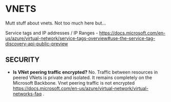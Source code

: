 # VNETS

Mutt stuff about vnets.  Not too much here but...

Service tags and IP addresses / IP Ranges - https://docs.microsoft.com/en-us/azure/virtual-network/service-tags-overview#use-the-service-tag-discovery-api-public-preview

## SECURITY

* **Is VNet peering traffic encrypted?** No. Traffic between resources in peered VNets is private and isolated. It remains completely on the Microsoft Backbone.  Vnet peering traffic is not encrypted https://docs.microsoft.com/en-us/azure/virtual-network/virtual-networks-faq .
